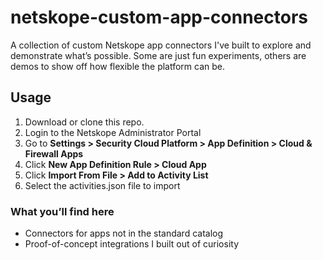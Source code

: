 # netskope-custom-app-connectors
A collection of custom Netskope app connectors I've built to explore and demonstrate what’s possible. Some are just fun experiments, others are demos to show off how flexible the platform can be.

## Usage
1. Download or clone this repo.
2. Login to the Netskope Administrator Portal
3. Go to **Settings > Security Cloud Platform > App Definition > Cloud & Firewall Apps**
4. Click **New App Definition Rule > Cloud App**
5. Click **Import From File > Add to Activity List**
6. Select the activities.json file to import

### What you’ll find here
- Connectors for apps not in the standard catalog
- Proof-of-concept integrations I built out of curiosity
